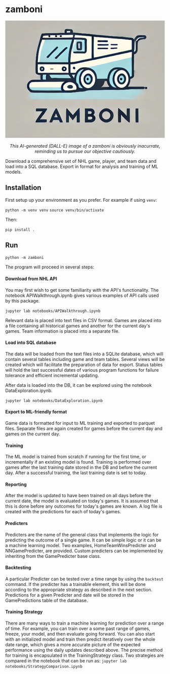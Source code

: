 # zamboni

![Logo](zamboni_logo.png)
*<p style="text-align: center;">This AI-generated (DALL-E) image of a zamboni is obviously inacurrate, reminding us to pursue our objective cautiously.</p>*

Download a comprehensive set of NHL game, player, and team data and load into a SQL database. Export in format for analysis and training of ML models.

## Installation

First setup up your environment as you prefer. For example if using `venv`:

` python -m venv venv `
` source venv/bin/activate `

Then:

` pip install . `

## Run

` python -m zamboni `

The program will proceed in several steps:

#### Download from NHL API

You may first wish to get some familiarity with the API's functionality. The notebook APIWalkthrough.ipynb gives various examples of API calls used by this package.

` jupyter lab notebooks/APIWalkthrough.ipynb `

Relevant data is placed into text files in CSV format. Games are placed into a file containing all historical games and another for the current day's games. Team information is placed into a separate file.

#### Load into SQL database

The data will be loaded from the text files into a SQLite database, which will contain several tables including game and team tables. Several views will be created which will facilitate the preparation of data for export. Status tables will hold the last successful dates of various program functions for failure tolerance and efficient incremental updating.

After data is loaded into the DB, it can be explored using the notebook DataExploration.ipynb.

` jupyter lab notebooks/DataExploration.ipynb `

#### Export to ML-friendly format

Game data is formatted for input to ML training and exported to parquet files. Separate files are again created for games before the current day and games on the current day.

#### Training

The ML model is trained from scratch if running for the first time, or incrementally if an existing model is found. Training is performed over games after the last training date stored in the DB and before the current day. After a successful training, the last training date is set to today.

#### Reporting

After the model is updated to have been trained on all days before the current date, the model is evaluated on today's games. It is assumed that this is done before any outcomes for today's games are known. A log file is created with the predictions for each of today's games.

#### Predicters

Predicters are the name of the general class that implements the logic for predicting the outcome of a single game. It can be simple logic or it can be a machine learning model. Two examples, HomeTeamWinsPredicter and NNGamePredicter, are provided. Custom predicters can be implemented by inheriting from the GamePredicter base class.

#### Backtesting

A particular Predicter can be tested over a time range by using the `backtest` command. If the predicter has a trainable element, this will be done according to the appropriate strategy as described in the next section. Predictions for a given Predicter and date will be stored in the GamePredictions table of the database.

#### Training Strategy

There are many ways to train a machine learning for prediction over a range of time. For example, you can train over a some past range of games, freeze, your model, and then evaluate going forward. You can also start with an initialized model and train then predict iteratively over the whole date range, which gives a more accurate picture of the expected performance using the daily updates described above. The precise method for training is encapsulated in the TrainingStrategy class. Two strategies are compared in the notebook that can be run as:
` jupyter lab notebooks/StrategyComparison.ipynb `

